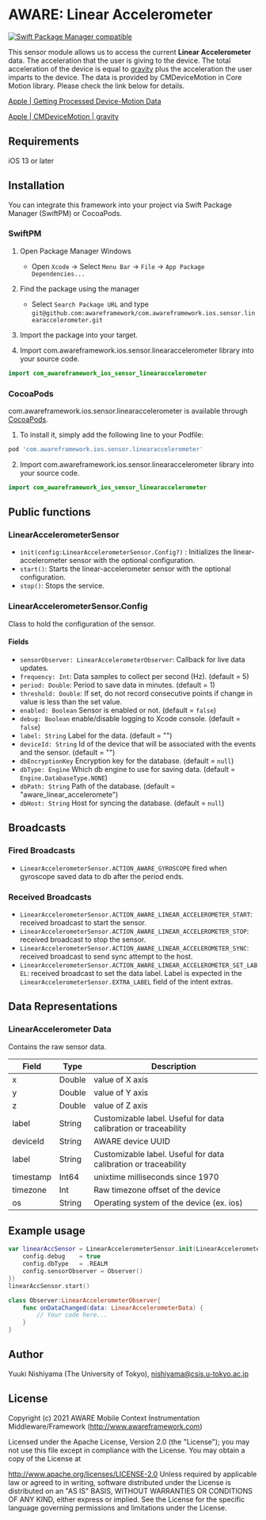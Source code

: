 # AWARE: Linear Accelerometer

[![Swift Package Manager compatible](https://img.shields.io/badge/Swift%20Package%20Manager-compatible-brightgreen.svg)](https://github.com/apple/swift-package-manager)

This sensor module allows us to access the current **Linear Accelerometer** data. The acceleration that the user is giving to the device. The total acceleration of the device is equal to [gravity](https://developer.apple.com/documentation/coremotion/cmdevicemotion/1616164-gravity) plus the acceleration the user imparts to the device. The data is provided by CMDeviceMotion in Core Motion library. Please check the link below for details.

[ Apple | Getting Processed Device-Motion Data ](https://developer.apple.com/documentation/coremotion/getting_processed_device-motion_data)

[ Apple | CMDeviceMotion | gravity ](https://developer.apple.com/documentation/coremotion/cmdevicemotion/1616164-gravity)

## Requirements
iOS 13 or later


## Installation


You can integrate this framework into your project via Swift Package Manager (SwiftPM) or CocoaPods.

### SwiftPM
1. Open Package Manager Windows
    * Open `Xcode` -> Select `Menu Bar` -> `File` -> `App Package Dependencies...` 

2. Find the package using the manager
    * Select `Search Package URL` and type `git@github.com:awareframework/com.awareframework.ios.sensor.linearaccelerometer.git`

3. Import the package into your target.

4. Import com.awareframework.ios.sensor.linearaccelerometer library into your source code.
```swift
import com_awareframework_ios_sensor_linearaccelerometer
```

### CocoaPods


com.awareframework.ios.sensor.linearaccelerometer is available through [CocoaPods](https://cocoapods.org). 

1. To install it, simply add the following line to your Podfile:
```ruby
pod 'com.awareframework.ios.sensor.linearaccelerometer'
```

2. Import com.awareframework.ios.sensor.linearaccelerometer library into your source code.
```swift
import com_awareframework_ios_sensor_linearaccelerometer
```

## Public functions

### LinearAccelerometerSensor

+ `init(config:LinearAccelerometerSensor.Config?)` : Initializes the linear-accelerometer sensor with the optional configuration.
+ `start()`: Starts the linear-accelerometer sensor with the optional configuration.
+ `stop()`: Stops the service.

### LinearAccelerometerSensor.Config

Class to hold the configuration of the sensor.

#### Fields
+ `sensorObserver: LinearAccelerometerObserver`: Callback for live data updates.
+ `frequency: Int`: Data samples to collect per second (Hz). (default = 5)
+ `period: Double`: Period to save data in minutes. (default = 1)
+ `threshold: Double`: If set, do not record consecutive points if change in value is less than the set value.
+ `enabled: Boolean` Sensor is enabled or not. (default = `false`)
+ `debug: Boolean` enable/disable logging to Xcode console. (default = `false`)
+ `label: String` Label for the data. (default = "")
+ `deviceId: String` Id of the device that will be associated with the events and the sensor. (default = "")
+ `dbEncryptionKey` Encryption key for the database. (default = `null`)
+ `dbType: Engine` Which db engine to use for saving data. (default = `Engine.DatabaseType.NONE`)
+ `dbPath: String` Path of the database. (default = "aware_linear_acceleromete")
+ `dbHost: String` Host for syncing the database. (default = `null`)

## Broadcasts

### Fired Broadcasts

+ `LinearAccelerometerSensor.ACTION_AWARE_GYROSCOPE` fired when gyroscope saved data to db after the period ends.

### Received Broadcasts

+ `LinearAccelerometerSensor.ACTION_AWARE_LINEAR_ACCELEROMETER_START`: received broadcast to start the sensor.
+ `LinearAccelerometerSensor.ACTION_AWARE_LINEAR_ACCELEROMETER_STOP`: received broadcast to stop the sensor.
+ `LinearAccelerometerSensor.ACTION_AWARE_LINEAR_ACCELEROMETER_SYNC`: received broadcast to send sync attempt to the host.
+ `LinearAccelerometerSensor.ACTION_AWARE_LINEAR_ACCELEROMETER_SET_LABEL`: received broadcast to set the data label. Label is expected in the `LinearAccelerometerSensor.EXTRA_LABEL` field of the intent extras.

## Data Representations

### LinearAccelerometer Data

Contains the raw sensor data.

| Field     | Type   | Description                                                     |
| --------- | ------ | --------------------------------------------------------------- |
| x         | Double  | value of X axis                                                 |
| y         | Double  | value of Y axis                                                 |
| z         | Double  | value of Z axis                                                 |
| label     | String | Customizable label. Useful for data calibration or traceability |
| deviceId  | String | AWARE device UUID                                               |
| label     | String | Customizable label. Useful for data calibration or traceability |
| timestamp | Int64   | unixtime milliseconds since 1970                                |
| timezone  | Int    | Raw timezone offset of the device                          |
| os        | String | Operating system of the device (ex. ios)                    |

## Example usage
```swift
var linearAccSensor = LinearAccelerometerSensor.init(LinearAccelerometerSensor.Config().apply{config in
    config.debug    = true
    config.dbType   = .REALM
    config.sensorObserver = Observer()
})
linearAccSensor.start()
```

```swift
class Observer:LinearAccelerometerObserver{
    func onDataChanged(data: LinearAccelerometerData) {
        // Your code here...
    }
}
```

## Author

Yuuki Nishiyama (The University of Tokyo), nishiyama@csis.u-tokyo.ac.jp

## License

Copyright (c) 2021 AWARE Mobile Context Instrumentation Middleware/Framework (http://www.awareframework.com)

Licensed under the Apache License, Version 2.0 (the "License"); you may not use this file except in compliance with the License. You may obtain a copy of the License at

http://www.apache.org/licenses/LICENSE-2.0 Unless required by applicable law or agreed to in writing, software distributed under the License is distributed on an "AS IS" BASIS, WITHOUT WARRANTIES OR CONDITIONS OF ANY KIND, either express or implied. See the License for the specific language governing permissions and limitations under the License.
